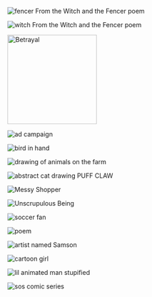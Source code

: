 
  <img src="images/fencer.jpg"
     raw=true
     alt="fencer From the Witch and the Fencer poem"
     style="margin-right: 10px;" />
  

   <img src="images/witch.jpg"
     raw=true
     alt="witch From the Witch and the Fencer poem"
     style="margin-right: 10px;" />


  <img src="images/betrayal.jpg"
     raw=true
     alt="Betrayal" width="200" height="200"
     style="margin-right: 10px;" />
 


  <img src="images/chick.jpg"
     raw=true
     alt="ad campaign"
     style="margin-right: 10px;" />



  <img src="images/birdie.jpg"
     raw=true
     alt="bird in hand"
     style="margin-right: 10px;" />


  <img src="images/animals.jpg"
     raw=true
     alt="drawing of animals on the farm"
     style="margin-right: 10px;" />
 


  <img src="images/claw.png"
     raw=true
     alt="abstract cat drawing PUFF CLAW"
     style="margin-right: 10px;" />


  <img src="images/beans.jpg"
     raw=true
     alt="Messy Shopper"
     style="margin-right: 10px;" />
  

  <img src="images/malice.jpg"
     raw=true
     alt="Unscrupulous Being"
     style="margin-right: 10px;" />


  <img src="images/soccer.jpg"
     raw=true
     alt="soccer fan"
     style="margin-right: 10px;" />
  

  <img src="images/poem.jpg"
     raw=true
     alt="poem"
     style="margin-right: 10px;" />
  

  <img src="images/sam.jpg"
     raw=true
     alt="artist named Samson"
     style="margin-right: 10px;" />
  

  <img src="images/ikigai.jpg"
     raw=true
     alt="cartoon girl"
     style="margin-right: 10px;" />


  <img src="images/man.gif"
     raw=true
     alt="lil animated man stupified"
     style="margin-right: 10px;" />


  <img src="images/cartoon.jpg"
     raw=true
     alt="sos comic series"
     style="margin-right: 10px;" />


